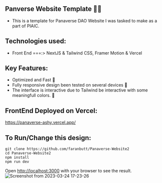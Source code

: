 ## Panverse Website Template 👨‍💻
* This is a template for Panaverse DAO Website I was tasked to make as a part of PIAIC.

## Technologies used:
* Front End ===:> NextJS & Tailwind CSS, Framer Motion &  Vercel

## Key Features:
* Optimized and Fast 🚀
* Fully responsive design been tested on several devices 📱
* The interface is interactive due to Tailwind be interactive with some meaningfull colors. 🎨

## FrontEnd Deployed on Vercel:
https://panaverse-ashy.vercel.app/

## To Run/Change this design:
```
git clone https://github.com/faranbutt/Panaverse-Website2
cd Panaverse-Website2
npm install
npm run dev
```
Open [http://localhost:3000](http://localhost:3000/) with your browser to see the result.
![Screenshot from 2023-03-24 17-23-26](https://user-images.githubusercontent.com/66089079/227520535-a7e68358-9b6b-4a45-a86e-84aa776d7d5e.png)
